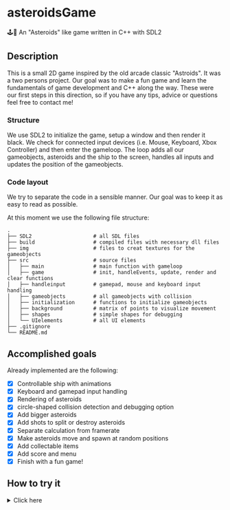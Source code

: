 # asteroidsGame
:joystick::rocket: An "Asteroids" like game written in C++ with SDL2

## Description

This is a small 2D game inspired by the old arcade classic "Astroids". It was a two persons project. Our goal was to make a fun game and learn the fundamentals of game development and C++ along the way. These were our first steps in this direction, so if you have any tips, advice or questions feel free to contact me!

### Structure

We use SDL2 to initialize the game, setup a window and then render it black. We check for connected input devices (i.e. Mouse, Keyboard, Xbox Controller) and then enter the gameloop. The loop adds all our gameobjects, asteroids and the ship to the screen, handles all inputs and updates the position of the gameobjects.

### Code layout 

We try to separate the code in a sensible manner. Our goal was to keep it as easy to read as possible.

At this moment we use the following file structure:

    .
    ├── SDL2                    # all SDL files
    ├── build                   # compiled files with necessary dll files
    ├── img                     # files to creat textures for the gameobjects
    ├── src                     # source files
    │   ├── main                # main function with gameloop
    │   ├── game                # init, handleEvents, update, render and clear functions
    │   ├── handleinput         # gamepad, mouse and keyboard input handling
    │   ├── gameobjects         # all gameobjects with collision
    │   ├── initialization      # functions to initialize gameobjects   
    │   ├── background          # matrix of points to visualize movement
    │   ├── shapes              # simple shapes for debugging
    │   └── UIelements          # all UI elements 
    ├── .gitignore
    └── README.md

## Accomplished goals

Already implemented are the following:

- [x] Controllable ship with animations
- [x] Keyboard and gamepad input handling
- [x] Rendering of asteroids
- [x] circle-shaped collision detection and debugging option
- [x] Add bigger asteroids
- [x] Add shots to split or destroy asteroids
- [x] Separate calculation from framerate
- [x] Make asteroids move and spawn at random positions
- [x] Add collectable items
- [x] Add score and menu 
- [x] Finish with a fun game!

## How to try it

<details>
  <summary>Click here</summary>
  
  You can either compile and run the game with the instruction given below or you can simply start the executale located under ./build.
    
  ### Setup
  
  We are using VSC and GCC with MinGW to compile our game. You can learn how to get it [here](https://code.visualstudio.com/docs/cpp/config-mingw). After you installed it you have to create a `.vscode` folder in your project to change some settings (see next sections). This is most certainly not the only way how to run our code, but this is how we do it. If you want further guidance look [here](https://dev.to/giovannicodes/setup-sdl2-with-visual-studio-code-and-mingw64-on-windows-14c5).
  
  ### VSC Settings
  
  To run our project please create the three following `.json` files in your `.vscode` folder. Make sure that your MinGW installation directory matches the one mentioned below (C:/msys64/mingw64/bin/*) or change it to your personal one.
  
  `c_pp_properties.json`
  
  ```json
    {
        "configurations": [
            {
                "name": "Win32",
                "includePath": [
                    "${workspaceFolder}/**/*",
                    "${workspaceFolder}\\SDL2\\include"
                ],
                "defines": [
                    "_DEBUG",
                    "UNICODE",
                    "_UNICODE"
                ],
                "windowsSdkVersion": "10.0.19041.0",
                "compilerPath": "C:/msys64/mingw64/bin/g++.exe",
                "cStandard": "c17",
                "cppStandard": "c++17",
                "intelliSenseMode": "gcc-x64"
            }
        ],
        "version": 4
    }
  ```
  
  `launch.json`
  
  ```json
    {
        "version": "0.2.0",
        "configurations": [
            {
                "name": "(gdb)",
                "type": "cppdbg",
                "request": "launch",
                "program": "${workspaceFolder}\\build\\game.exe",
                "args": [],
                "stopAtEntry": false,
                "cwd": "${workspaceFolder}\\build",
                "environment": [],
                "externalConsole": false,
                "MIMode": "gdb",
                "miDebuggerPath": "C:\\msys64\\mingw64\\bin\\gdb.exe",
                "setupCommands": [
                    {
                        "description": "Enably pretty printing",
                        "text": "-enable-pretty-printing",
                        "ignoreFailures": true
                    }
                ],
                "preLaunchTask": "SDL2"
            }
        ]
    }
  ```
  
  `tasks.json`
  
  ```json
    {
        "version": "2.0.0",
        "tasks": [
            {
                "type": "shell",
                "label": "SDL2",
                "command": "C:\\msys64\\mingw64\\bin\\g++.exe",
                "args": [
                    "-Wall",
                    "-g",
                    "src\\*.cpp",
                    "-o",
                    "build\\game.exe",
                    "-I${workspaceFolder}/SDL2/include",
                    "-L${workspaceFolder}/SDL2/lib",
                    "-lmingw32",
                    "-lSDL2main",
                    "-lSDL2",
                    "-lSDL2_image",
                    "-mwindows",
                    "-mconsole"
                ],
                "options": {
                    "cwd": "${workspaceFolder}"
                },
                "problemMatcher": [
                    "$gcc"
                ],
                "group": "build"
            }
        ]
    }
  ```
  
  
</details>


